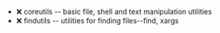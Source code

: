 - :x:  coreutils  --	basic file, shell and text manipulation utilities
- :x:  findutils  --	utilities for finding files--find, xargs
